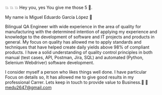 :boom: :boom: :boom: Hey you, yes You give me those 5 👋. 

My name is Miguel Eduardo García López :raising_hand:

Bilingual QA Engineer with wide experience in the area of quality for manufacturing with the determined intention of applying my experience and knowledge to the development of software and IT projects and products in general. My focus on quality has allowed me to apply standards and techniques that have helped create daily yields above 98% of compliant products. I have a solid understanding of quality control principles in both manual (test cases, API, Postman, Jira, SQL) and automated (Python, Selenium Webdriver) software development.

I consider myself a person who likes things well done. I have particular Focus on details so, It has allowed me to give good results in my professional Carrer. Lets keep in touch to provide value to Business.:punch:
:email: medu2647@gmail.com

